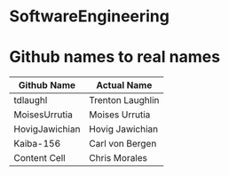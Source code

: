 # SoftwareEngineering

# Github names to real names
| Github Name  | Actual Name |
| ------------- | ------------- |
| tdlaughl  | Trenton Laughlin |
| MoisesUrrutia | Moises Urrutia |
| HovigJawichian | Hovig Jawichian |
| Kaiba-156 | Carl von Bergen |
| Content Cell  | Chris Morales |
